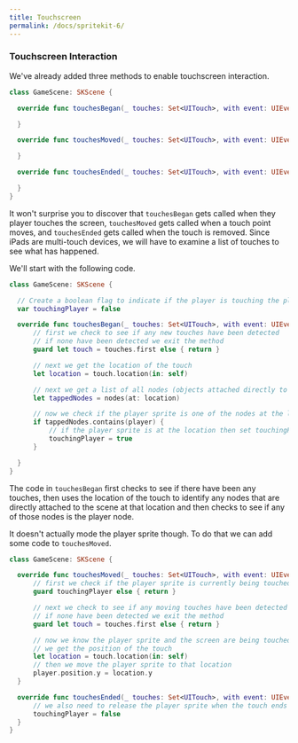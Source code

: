 ```yaml
---
title: Touchscreen
permalink: /docs/spritekit-6/
---
```


### Touchscreen Interaction

We've already added three methods to enable touchscreen interaction.  

```swift
class GameScene: SKScene {

  override func touchesBegan(_ touches: Set<UITouch>, with event: UIEvent?) {

  }

  override func touchesMoved(_ touches: Set<UITouch>, with event: UIEvent?) {

  }

  override func touchesEnded(_ touches: Set<UITouch>, with event: UIEvent?) {

  }
}
```

It won't surprise you to discover that `touchesBegan` gets called when they player touches the screen, `touchesMoved` gets called when a touch point moves, and `touchesEnded` gets called when the touch is removed. Since iPads are multi-touch devices, we will have to examine a list of touches to see what has happened.  

We'll start with the following code.  

```swift
class GameScene: SKScene {

  // Create a boolean flag to indicate if the player is touching the player sprite
  var touchingPlayer = false  

  override func touchesBegan(_ touches: Set<UITouch>, with event: UIEvent?) {
      // first we check to see if any new touches have been detected
      // if none have been detected we exit the method
      guard let touch = touches.first else { return }

      // next we get the location of the touch
      let location = touch.location(in: self)

      // next we get a list of all nodes (objects attached directly to the scene) at that location
      let tappedNodes = nodes(at: location)

      // now we check if the player sprite is one of the nodes at the location
      if tappedNodes.contains(player) {
          // if the player sprite is at the location then set touchingPlyer to true
          touchingPlayer = true
      }

  }
}
```

The code in `touchesBegan` first checks to see if there have been any touches, then uses the location of the touch to identify any nodes that are directly attached to the scene at that location and then checks to see if any of those nodes is the player node.  

It doesn't actually mode the player sprite though. To do that we can add some code to `touchesMoved`.  

```swift
class GameScene: SKScene {

  override func touchesMoved(_ touches: Set<UITouch>, with event: UIEvent?) {
      // first we check if the player sprite is currently being touched, if it isn't we just exit the method
      guard touchingPlayer else { return }

      // next we check to see if any moving touches have been detected
      // if none have been detected we exit the method
      guard let touch = touches.first else { return }

      // now we know the player sprite and the screen are being touched at the same time
      // we get the position of the touch
      let location = touch.location(in: self)
      // then we move the player sprite to that location
      player.position.y = location.y
  }

  override func touchesEnded(_ touches: Set<UITouch>, with event: UIEvent?) {
      // we also need to release the player sprite when the touch ends
      touchingPlayer = false
  }
}
```
